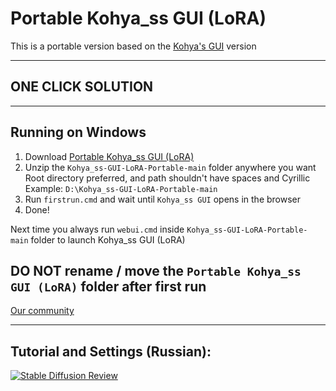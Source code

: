 # Portable Kohya_ss GUI (LoRA)
This is a portable version based on the [Kohya's GUI](https://github.com/bmaltais/kohya_ss) version

----
## ONE CLICK SOLUTION
----

## Running on Windows
1. Download [Portable Kohya_ss GUI (LoRA)](https://github.com/serpotapov/Kohya_ss-GUI-LoRA-Portable/archive/refs/heads/main.zip)
2. Unzip the `Kohya_ss-GUI-LoRA-Portable-main` folder anywhere you want</br>
 Root directory preferred, and path shouldn't have spaces and Cyrillic</br>
 Example: `D:\Kohya_ss-GUI-LoRA-Portable-main`</br>
3. Run `firstrun.cmd` and wait until `Kohya_ss GUI` opens in the browser 
4. Done!


Next time you always run `webui.cmd` inside `Kohya_ss-GUI-LoRA-Portable-main` folder to launch Kohya_ss GUI (LoRA)


DO NOT rename / move the `Portable Kohya_ss GUI (LoRA)` folder after first run
----

[Our community](https://discord.gg/xpuct)

----

## Tutorial and Settings (Russian):

[![Stable Diffusion Review](https://i.imgur.com/VOyNHT1.jpg)](https://youtu.be/A15M4cbUM5k)
